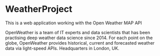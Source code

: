 # WeatherProject
This is a web application working with the Open Weather MAP API

OpenWeather is a team of IT experts and data scientists that has been practising deep weather data science since 2014. For each point on the globe, OpenWeather provides historical, current and forecasted weather data via light-speed APIs. Headquarters in London, UK.
